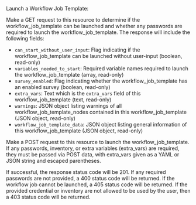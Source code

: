 Launch a Workflow Job Template:

Make a GET request to this resource to determine if the workflow_job_template
can be launched and whether any passwords are required to launch the
workflow_job_template. The response will include the following fields:

* `can_start_without_user_input`: Flag indicating if the workflow_job_template
  can be launched without user-input (boolean, read-only)
* `variables_needed_to_start`: Required variable names required to launch the
  workflow_job_template (array, read-only)
* `survey_enabled`: Flag indicating whether the workflow_job_template has an
  enabled survey (boolean, read-only)
* `extra_vars`: Text which is the `extra_vars` field of this workflow_job_template
  (text, read-only)
* `warnings`: JSON object listing warnings of all workflow_job_template_nodes
  contained in this workflow_job_template (JSON object, read-only)
* `workflow_job_template_data`: JSON object listing general information of
  this workflow_job_template (JSON object, read-only)

Make a POST request to this resource to launch the workflow_job_template. If any
passwords, inventory, or extra variables (extra_vars) are required, they must
be passed via POST data, with extra_vars given as a YAML or JSON string and
escaped parentheses.

If successful, the response status code will be 201.  If any required passwords
are not provided, a 400 status code will be returned.  If the workflow job cannot
be launched, a 405 status code will be returned. If the provided credential or
inventory are not allowed to be used by the user, then a 403 status code will
be returned.
